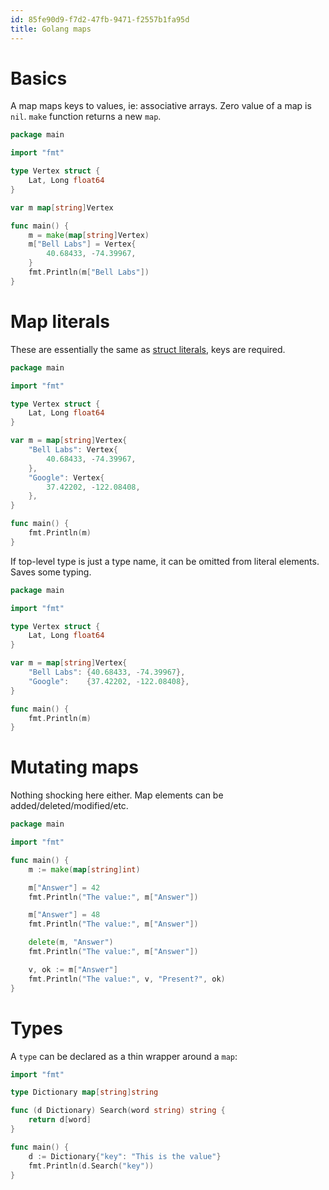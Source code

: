 ```yaml
---
id: 85fe90d9-f7d2-47fb-9471-f2557b1fa95d
title: Golang maps
---
```


# Basics

A map maps keys to values, ie: associative arrays. Zero value of a map
is `nil`. `make` function returns a new `map`.

``` go
package main

import "fmt"

type Vertex struct {
    Lat, Long float64
}

var m map[string]Vertex

func main() {
    m = make(map[string]Vertex)
    m["Bell Labs"] = Vertex{
        40.68433, -74.39967,
    }
    fmt.Println(m["Bell Labs"])
}
```

# Map literals

These are essentially the same as [struct
literals](20200828181259-structs), keys are required.

``` go
package main

import "fmt"

type Vertex struct {
    Lat, Long float64
}

var m = map[string]Vertex{
    "Bell Labs": Vertex{
        40.68433, -74.39967,
    },
    "Google": Vertex{
        37.42202, -122.08408,
    },
}

func main() {
    fmt.Println(m)
}
```

If top-level type is just a type name, it can be omitted from literal
elements. Saves some typing.

``` go
package main

import "fmt"

type Vertex struct {
    Lat, Long float64
}

var m = map[string]Vertex{
    "Bell Labs": {40.68433, -74.39967},
    "Google":    {37.42202, -122.08408},
}

func main() {
    fmt.Println(m)
}
```

# Mutating maps

Nothing shocking here either. Map elements can be
added/deleted/modified/etc.

``` go
package main

import "fmt"

func main() {
    m := make(map[string]int)

    m["Answer"] = 42
    fmt.Println("The value:", m["Answer"])

    m["Answer"] = 48
    fmt.Println("The value:", m["Answer"])

    delete(m, "Answer")
    fmt.Println("The value:", m["Answer"])

    v, ok := m["Answer"]
    fmt.Println("The value:", v, "Present?", ok)
}
```

# Types

A `type` can be declared as a thin wrapper around a `map`:

``` go
import "fmt"

type Dictionary map[string]string

func (d Dictionary) Search(word string) string {
    return d[word]
}

func main() {
    d := Dictionary{"key": "This is the value"}
    fmt.Println(d.Search("key"))
}
```
